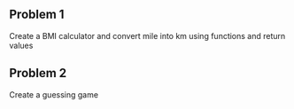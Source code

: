 ## Problem 1 ##
Create a BMI calculator and convert mile into km using functions and return values

## Problem 2 ##
Create a guessing game
